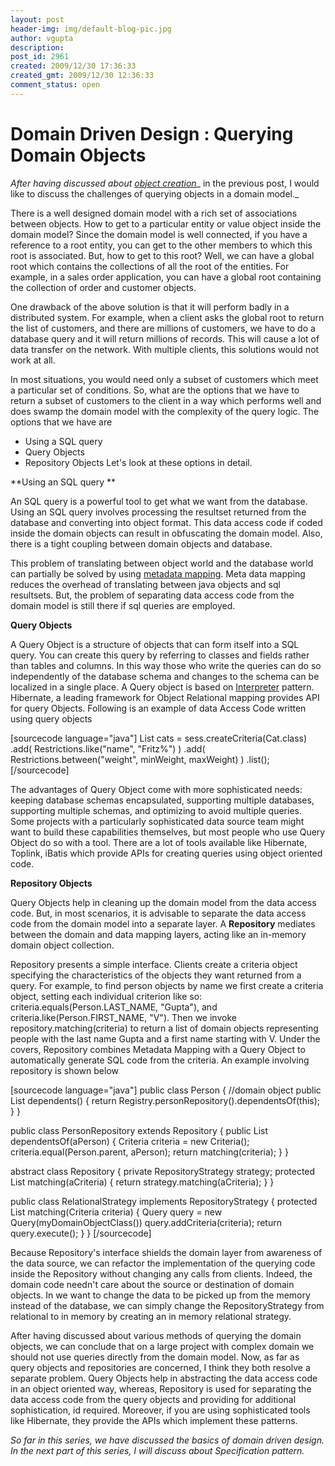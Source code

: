 ```yaml
---
layout: post
header-img: img/default-blog-pic.jpg
author: vgupta
description: 
post_id: 2961
created: 2009/12/30 17:36:33
created_gmt: 2009/12/30 12:36:33
comment_status: open
---
```


# Domain Driven Design : Querying Domain Objects

_After having discussed about [object creation][1]__ in the previous post, I would like to discuss the challenges of querying objects in a domain model._

There is a well designed domain model with a rich set of associations between objects. How to get to a particular entity or value object inside the domain model? Since the domain model is well connected, if you have a reference to a root entity, you can get to the other members to which this root is associated. But, how to get to this root? Well, we can have a global root which contains the collections of all the root of the entities. For example, in a sales order application, you can have a global root containing the collection of order and customer objects.

One drawback of the above solution is that it will perform badly in a distributed system. For example, when a client asks the global root to return the list of customers, and there are millions of customers, we have to do a database query and it will return millions of records. This will cause a lot of data transfer on the network. With multiple clients, this solutions would not work at all.

In most situations, you would need only a subset of customers which meet a particular set of conditions. So, what are the options that we have to return a subset of customers to the client in a way which performs well and does swamp the domain model with the complexity of the query logic. The options that we have are

  * Using a SQL query
  * Query Objects
  * Repository Objects
Let's look at these options in detail.

**Using an SQL query **

An SQL query is a powerful tool to get what we want from the database. Using an SQL query involves processing the resultset returned from the database and converting into object format. This data access code if coded inside the domain objects can result in obfuscating the domain model. Also, there is a tight coupling between domain objects and database.

This problem of translating between object world and the database world can partially be solved by using [metadata mapping][2]. Meta data mapping reduces the overhead of translating between java objects and sql resultsets. But, the problem of separating data access code from the domain model is still there if sql queries are employed.

**Query Objects**

A Query Object is a structure of objects that can form itself into a SQL query. You can create this query by referring to classes and fields rather than tables and columns. In this way those who write the queries can do so independently of the database schema and changes to the schema can be localized in a single place. A Query object is based on [Interpreter][3] pattern. Hibernate, a leading framework for Object Relational mapping provides API for query Objects. Following is an example of data Access Code written using query objects

[sourcecode language="java"] List cats = sess.createCriteria(Cat.class) .add( Restrictions.like("name", "Fritz%") ) .add( Restrictions.between("weight", minWeight, maxWeight) ) .list(); [/sourcecode]

The advantages of Query Object come with more sophisticated needs: keeping database schemas encapsulated, supporting multiple databases, supporting multiple schemas, and optimizing to avoid multiple queries. Some projects with a particularly sophisticated data source team might want to build these capabilities themselves, but most people who use Query Object do so with a tool. There are a lot of tools available like Hibernate, Toplink, iBatis which provide APIs for creating queries using object oriented code.

**Repository Objects**

Query Objects help in cleaning up the domain model from the data access code. But, in most scenarios, it is advisable to separate the data access code from the domain model into a separate layer. A **Repository** mediates between the domain and data mapping layers, acting like an in-memory domain object collection.

Repository presents a simple interface. Clients create a criteria object specifying the characteristics of the objects they want returned from a query. For example, to find person objects by name we first create a criteria object, setting each individual criterion like so: criteria.equals(Person.LAST_NAME, "Gupta"), and criteria.like(Person.FIRST_NAME, "V"). Then we invoke repository.matching(criteria) to return a list of domain objects representing people with the last name Gupta and a first name starting with V. Under the covers, Repository combines Metadata Mapping with a Query Object to automatically generate SQL code from the criteria. An example involving repository is shown below

[sourcecode language="java"] public class Person { //domain object public List dependents() { return Registry.personRepository().dependentsOf(this); } }

public class PersonRepository extends Repository { public List dependentsOf(aPerson) { Criteria criteria = new Criteria(); criteria.equal(Person.parent, aPerson); return matching(criteria); } }

abstract class Repository { private RepositoryStrategy strategy; protected List matching(aCriteria) { return strategy.matching(aCriteria); } }

public class RelationalStrategy implements RepositoryStrategy { protected List matching(Criteria criteria) { Query query = new Query(myDomainObjectClass()) query.addCriteria(criteria); return query.execute(); } } [/sourcecode]

Because Repository's interface shields the domain layer from awareness of the data source, we can refactor the implementation of the querying code inside the Repository without changing any calls from clients. Indeed, the domain code needn't care about the source or destination of domain objects. In we want to change the data to be picked up from the memory instead of the database, we can simply change the RepositoryStrategy from relational to in memory by creating an in memory relational strategy.

After having discussed about various methods of querying the domain objects, we can conclude that on a large project with complex domain we should not use queries directly from the domain model. Now, as far as query objects and repositories are concerned, I think they both resolve a separate problem. Query Objects help in abstracting the data access code in an object oriented way, whereas, Repository is used for separating the data access code from the query objects and providing for additional sophistication, id required. Moreover, if you are using sophisticated tools like Hibernate, they provide the APIs which implement these patterns.

_So far in this series, we have discussed the basics of domain driven design. In the next part of this series, I will discuss about Specification pattern._

   [1]: http://xebee.xebia.in/2009/12/23/domain-driven-design-creating-domain-objects/
   [2]: http://martinfowler.com/eaaCatalog/metadataMapping.html
   [3]: http://en.wikipedia.org/wiki/Interpreter_pattern